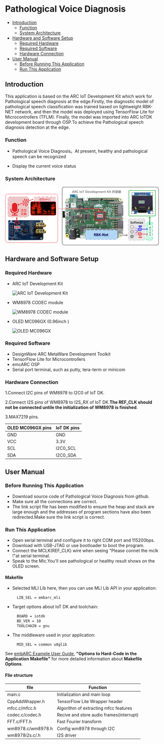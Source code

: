 # Pathological Voice Diagnosis

* [Introduction](#introduction)
	* [Function](#function)
	* [System Architecture](#system-architecture)
* [Hardware and Software Setup](#hardware-and-software-setup)
	* [Required Hardware](#required-hardware)
	* [Required Software](#required-software)
	* [Hardware Connection](#hardware-connection)
* [User Manual](#user-manual)
	* [Before Running This Application](#before-running-this-application)
	* [Run This Application](#run-this-application)

## Introduction
This application is based on the ARC IoT Development Kit which work for Pathological speech diagnosis at the edge.Firstly, the diagnostic model of pathological speech classification was trained based on lightweight RBK-NET network, and then the model was deployed using TensorFlow Lite for Microcontrollers (TFLM). Finally, the model was imported into ARC IoTDK development board through OSP.To achieve the Pathological speech diagnosis detection at the edge.

### Function

- Pathological Voice Diagnosis。At present, healthy and pathological speech can be recognized

- Display the current voice status

### System Architecture

![system_architecture][0]

## Hardware and Software Setup
### Required Hardware
- ARC IoT Development Kit

	![ARC IoT Development Kit](https://github.com/zhodj/embarc_applications/blob/master/arc_design_contest/2021/HLJU_Pathological_Voice_Diagnosis/images/arc_iot_dev_kit.png)

- WM8978 CODEC module

	![WM8978 CODEC module](https://github.com/zhodj/embarc_applications/blob/master/arc_design_contest/2021/HLJU_Pathological_Voice_Diagnosis/images/WM8978.png)

- OLED MC096GX (0.96inch )

	![OLED MC096GX](https://github.com/zhodj/embarc_applications/blob/master/arc_design_contest/2021/HLJU_Pathological_Voice_Diagnosis/images/oled.png)

### Required Software
- DesignWare ARC MetaWare Development Toolkit
- TensorFlow Lite for Microcontrollers 
- emcARC OSP 
- Serial port terminal, such as putty, tera-term or minicom

### Hardware Connection


1.Connect I2C pins of WM8978 to I2C0 of IoT DK.

2.Connect I2S pins of WM8978 to I2S_RX of IoT DK.**The REF_CLK should not be connected untile the initialization of WM8978 is finished**.

3.MAX7219 pins.

|OLED MC096GX pins|IoT DK pins  |
|-----------------|-------------|
|GND              |GND          |
|VCC              |3.3V         |
|SCL              |I2C0_SCL     |
|SDA              |I2C0_SDA     |

## User Manual

### Before Running This Application
- Download source code of Pathological Voice Diagnosis from github.
- Make sure all the connections are correct.
- The link script file has been modified to ensure the heap and stack are large enough and the addresses of program sections have also been redirected.Make sure the link script is correct.

### Run This Application

- Open serial terminal and configure it to right COM port and 115200bps.
- Download with USB-JTAG or use bootloader to boot the program.
- Connect the MCLK(REF_CLK) wire when seeing "Please connet the mclk !"at serial terminal.
- Speak to the Mic.You'll see pathological or healthy result shows on the OLED screen.

#### Makefile

- Selected MLI Lib here, then you can use MLI Lib API in your application:

		LIB_SEL = embarc_mli

- Target options about IoT DK and toolchain:

		BOARD = iotdk
		BD_VER = 10
		TOOLCHAIN = gnu

- The middleware used in your application:

		MID_SEL = common u8glib

See [ embARC Example User Guide][40], **"Options to Hard-Code in the Application Makefile"** for more detailed information about **Makefile Options**.

#### Flie structure

|  file               |            Function                      |
| ------------------- | -----------------------------------------|
|  main.c             |  Initialization and main loop            |
|  CppAddWrapper.h    |  TensorFlow Lite Wrapper header          |
|  mfcc.c/mfcc.h      |  Algorithm of extracting mfcc features   |
|  codec.c/codec.h    |  Recive and store audio frames(interrupt)|
|  FFT.c/FFT.h        |  Fast Fourier transform                  |
|  wm8978.c/wm8978.h  |  Config wm8978 through I2C               |
|  wm8978i2s.c/.h     |  I2S driver                              |

[0]: ./images/System_Architecture.PNG           "system_architecture"
[1]: ./images/ARC_IoT_Development_Kit.jpg       "ARC IoT Development Kit"
[2]: ./images/WM8978_CODEC_module.jpg           "WM8978 CODEC module"
[3]: ./images/OLED(MC096GX).jpg                 "OLED MC096GX"

[40]: http://embarc.org/embarc_osp/doc/embARC_Document/html/page_example.html   " embARC Example User Guide"
